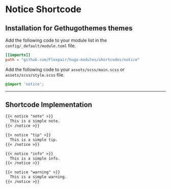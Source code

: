 # Notice Shortcode

## Installation for Gethugothemes themes

Add the following code to your module list in the `config/_default/module.toml` file.

```toml
[[imports]]
path = "github.com/Flexpair/hugo-modules/shortcodes/notice"
```

Add the following code to your `assets/scss/main.scss` or `assets/scss/style.scss` file.

```scss
@import 'notice';
```

<hr>

## Shortcode Implementation

```md
{{< notice "note" >}}
  This is a simple note.
{{< /notice >}}

{{< notice "tip" >}}
  This is a simple tip.
{{< /notice >}}

{{< notice "info" >}}
  This is a simple info.
{{< /notice >}}

{{< notice "warning" >}}
  This is a simple warning.
{{< /notice >}}
```
